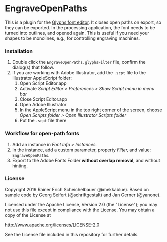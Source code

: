 # EngraveOpenPaths

This is a plugin for the [Glyphs font editor](http://glyphsapp.com/). It closes open paths on export, so they can be exported. In the processing application, the font needs to be turned into outlines, and opened again. This is useful if you need your shapes to be monolines, e.g., for controlling engraving machines.

### Installation

1. Double click the `EngraveOpenPaths.glyphsFilter` file, confirm the dialog(s) that follow.
2. If you are working with Adobe Illustrator, add the `.scpt` file to the Illustrator AppleScript folder:
	1. Open Script Editor.app
	2. Activate *Script Editor > Preferences > Show Script menu in menu bar*
	3. Close Script Editor.app
	4. Open Adobe Illustrator
	5. In the AppleScript menu in the top right corner of the screen, choose *Open Scripts folder > Open Illustrator Scripts folder*
	6. Put the `.scpt` file there

### Workflow for open-path fonts

1. Add an instance in *Font Info > Instances.*
2. In the instance, add a custom parameter, property *Filter,* and value: `EngraveOpenPaths`.
3. Export to the Adobe Fonts Folder **without overlap removal**, and without hinting.

### License

Copyright 2019 Rainer Erich Scheichelbauer (@mekkablue).
Based on sample code by Georg Seifert (@schriftgestalt) and Jan Gerner (@yanone).

Licensed under the Apache License, Version 2.0 (the "License");
you may not use this file except in compliance with the License.
You may obtain a copy of the License at

http://www.apache.org/licenses/LICENSE-2.0

See the License file included in this repository for further details.


